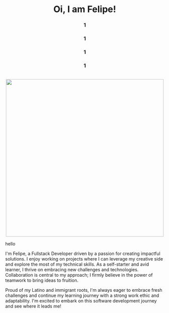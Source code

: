 <h1 align="center"> Oi, I am Felipe!</h1>
<div background-image: url('https://github.com/fliperamos88/fliperamos88/assets/129113618/ca6842ef-6859-44df-b4c5-c6a537465f60')></div>
<div align="center" backgroundI>
     <h3>1</h3>  
      <h3>1</h3>  
      <h3>1</h3>  
     <h3>1</h3>  
   <br>
</div>




<div align="center">



   <img src='https://github.com/fliperamos88/fliperamos88/assets/129113618/ca6842ef-6859-44df-b4c5-c6a537465f60' width=500/>

</div>
<p>hello</p>




I'm Felipe, a Fullstack Developer driven by a passion for creating impactful solutions. I enjoy working on projects where I can leverage my creative side and explore the most of my technical skills. As a self-starter and avid learner, I thrive on embracing new challenges and technologies. Collaboration is central to my approach; I firmly believe in the power of teamwork to bring ideas to fruition. 

Proud of my Latino and immigrant roots, I'm always eager to embrace fresh challenges and continue my learning journey with a strong work ethic and adaptability. I'm excited to embark on this software development journey and see where it leads me!









